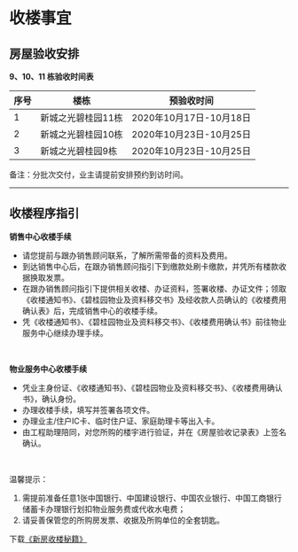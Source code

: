 # 收楼事宜


## 房屋验收安排


**9、10、11 栋验收时间表**

| 序号   | 楼栋   | 预验收时间 |
| ------ | ------ | ------ |
| 1 | 新城之光碧桂园11栋 | 2020年10月17日-10月18日   |
| 2 | 新城之光碧桂园10栋 | 2020年10月23日-10月25日 |
| 3 | 新城之光碧桂园9栋 | 2020年10月23日-10月25日 |

备注：分批次交付，业主请提前安排预约到访时间。


---


## 收楼程序指引

**销售中心收楼手续**

- 请您提前与跟办销售顾问联系，了解所需带备的资料及费用。
- 到达销售中心后，在跟办销售顾问指引下到缴款处刷卡缴款，并凭所有楼款收据换取发票。
- 在跟办销售顾问指引下提供相关收楼、办证资料，签署收楼、办证文件；领取《收楼通知书》、《碧桂园物业及资料移交书》及经收款人员确认的《收楼费用确认表》后，完成销售中心的收楼手续。
- 凭《收楼通知书》、《碧桂园物业及资料移交书》、《收楼费用确认书》前往物业服务中心继续办理手续。

<br>

**物业服务中心收楼手续**

- 凭业主身份证、《收楼通知书》、《碧桂园物业及资料移交书》、《收楼费用确认书》，确认身份。
- 办理收楼手续，填写并签署各项文件。
- 办理业主/住户IC卡、临时住户证、家庭助理卡等出入卡。
- 由工程助理陪同，对您所购的楼宇进行验证，并在《房屋验收记录表》上签名确认。

<br>

温馨提示：
1. 需提前准备任意1张中国银行、中国建设银行、中国农业银行、中国工商银行储蓄卡办理银行划扣物业服务费或代收水电费；
2. 请妥善保管您的所购房发票、收据及所购单位的全套钥匙。





下载[《新房收楼秘籍》](../_static/新房收楼秘籍(已留出空白).xls)
